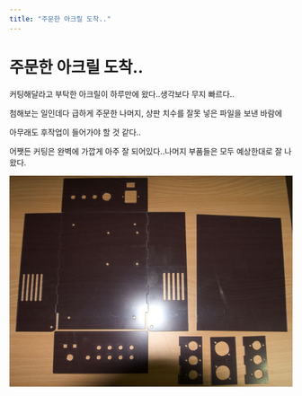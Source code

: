 ```yaml
---
title: "주문한 아크릴 도착.."
---
```

# 주문한 아크릴 도착..

커팅해달라고 부탁한 아크릴이 하루만에 왔다..생각보다 무지 빠르다..

첨해보는 일인데다 급하게 주문한 나머지, 상판 치수를 잘못 넣은 파일을 보낸 바람에

아무래도 후작업이 들어가야 할 것 같다..

어쨋든 커팅은 완벽에 가깝게 아주 잘 되어있다..나머지 부품들은 모두 예상한대로 잘 나왔다.

![image](/assets/images/222c2c3369db7e9b19424d035444a1d3.jpg)

